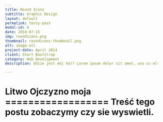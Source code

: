 ```yaml
---
title: Round Icons
subtitle: Graphic Design
layout: default
permalink: testy-post
modal-id: 6
date: 2014-07-15
img: roundicons.png
thumbnail: roundicons-thumbnail.png
alt: image-alt
project-date: April 2014
client: Start Bootstrap
category: Web Development
description: Gdzie jest mój kot? Lorem ipsum dolor sit amet, usu cu alterum nominavi lobortis. At duo novum diceret. Tantas apeirian vix et, usu sanctus postulant inciderint ut, populo diceret necessitatibus in vim. Cu eum dicam feugiat noluisse.

---
```


<h1>
Litwo Ojczyzno moja
==================
Treść tego postu zobaczymy czy sie wyswietli.
</h1>
